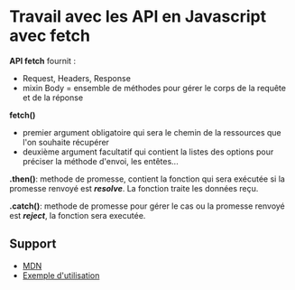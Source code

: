 # Travail avec les API en Javascript avec fetch


**API fetch** fournit :
* Request, Headers, Response
* mixin Body = ensemble de méthodes pour gérer le corps de la requête et de la réponse

**fetch()**
* premier argument obligatoire qui sera le chemin de la ressources que l'on souhaite récupérer
* deuxième argument facultatif qui contient la listes des options pour préciser la méthode d'envoi, les entêtes...

**.then()**: methode de promesse, contient la fonction qui sera exécutée si la promesse renvoyé est ***resolve***. La fonction traite les données reçu.

**.catch()**: methode de promesse pour gérer le cas ou la promesse renvoyé est ***reject***, la fonction sera executée.

## Support
* [MDN](https://developer.mozilla.org/fr/docs/Web/API/Fetch_API/Using_Fetch)
* [Exemple d'utilisation](https://www.digitalocean.com/community/tutorials/how-to-use-the-javascript-fetch-api-to-get-data-fr)